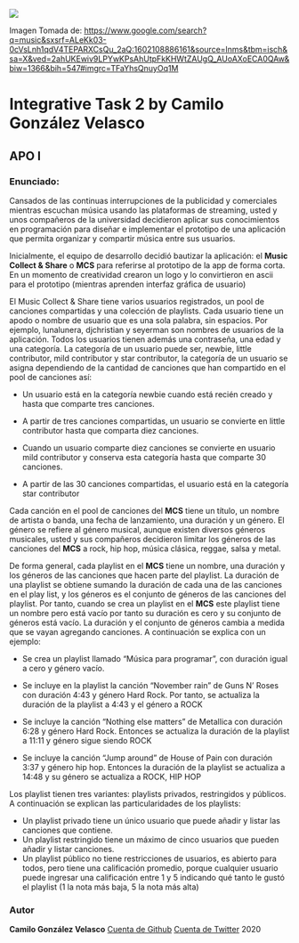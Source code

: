 ![](https://user-images.githubusercontent.com/69222739/95393199-c6ae0080-08bf-11eb-96da-355de61463c3.jpg)

Imagen Tomada de: https://www.google.com/search?q=music&sxsrf=ALeKk03-0cVsLnh1qdV4TEPARXCsQu_2aQ:1602108886161&source=lnms&tbm=isch&sa=X&ved=2ahUKEwiv9LPYwKPsAhUtpFkKHWtZAUgQ_AUoAXoECA0QAw&biw=1366&bih=547#imgrc=TFaYhsQnuyOq1M

# Integrative Task 2 by Camilo González Velasco
## APO I

### Enunciado: 

Cansados de las continuas interrupciones de la publicidad y comerciales mientras escuchan música usando las plataformas de streaming, usted y unos compañeros de la universidad decidieron aplicar sus conocimientos en programación para diseñar e implementar el prototipo de una aplicación que permita organizar y compartir música entre sus usuarios.

Inicialmente, el equipo de desarrollo decidió bautizar la aplicación: el **Music Collect & Share** o **MCS**  para referirse al prototipo de la app de forma corta. En un momento de creatividad crearon un logo y lo convirtieron en ascii para el prototipo (mientras aprenden interfaz gráfica de usuario)

El Music Collect & Share tiene varios usuarios registrados, un pool de canciones compartidas y una colección de playlists.  Cada usuario tiene un apodo o nombre de usuario que es una sola palabra, sin espacios.  Por ejemplo, lunalunera, djchristian y seyerman son nombres de usuarios de la aplicación. Todos los usuarios tienen además una contraseña, una edad y una categoría.  La categoría de un usuario  puede ser, newbie, little contributor, mild contributor y star contributor, la categoría de un usuario  se asigna dependiendo de la cantidad de canciones que han compartido en el pool de canciones así:
  
- Un usuario está en la categoría newbie cuando está recién creado y hasta que comparte tres canciones.

- A partir de tres canciones compartidas, un usuario se convierte en  little contributor hasta que comparta diez canciones.

- Cuando un usuario comparte diez canciones se convierte en usuario mild contributor  y conserva esta categoría hasta que comparte 30 canciones.

- A partir de las 30 canciones compartidas, el usuario está en la categoría star contributor

Cada canción en el pool de canciones del **MCS** tiene un título, un nombre de artista o banda, una fecha de lanzamiento, una duración y un género. El género se refiere al género musical, aunque existen diversos  géneros musicales, usted y sus compañeros decidieron limitar los géneros de las canciones del **MCS** a rock, hip hop, música clásica, reggae, salsa y metal.  

De forma general,  cada playlist en el **MCS** tiene un nombre, una duración y los géneros de las canciones que hacen parte del playlist. La duración de una playlist se obtiene sumando la duración de cada una de las canciones en el play list, y los géneros es el conjunto de géneros de las canciones del playlist.  Por tanto, cuando se crea un playlist en el **MCS** este playlist tiene un nombre pero está vacío por tanto su duración es cero y su conjunto de géneros está vacío.  La duración y el conjunto de géneros cambia a medida que se vayan agregando canciones.  A continuación se explica con un ejemplo:

- Se crea un playlist llamado “Música para programar”, con  duración igual a cero y género vacío.

- Se incluye en la playlist la canción “November rain” de Guns N’ Roses con duración 4:43 y género Hard Rock.  Por tanto, se actualiza la duración de la playlist a 4:43 y el género a ROCK

- Se incluye la canción “Nothing else matters” de Metallica con duración 6:28 y género Hard Rock. Entonces se actualiza la duración de la playlist a 11:11 y género sigue siendo ROCK

- Se incluye la canción “Jump around” de House of Pain con duración 3:37 y género hip hop.  Entonces la duración de la playlist se actualiza a  14:48 y su género se actualiza a ROCK, HIP HOP

Los playlist tienen tres variantes: playlists privados, restringidos y públicos. A continuación se explican las particularidades de los playlists:
- Un playlist privado tiene un único usuario que puede añadir y listar las canciones que contiene.
- Un playlist restringido tiene un máximo de cinco usuarios que pueden añadir y listar canciones.
- Un playlist público no tiene restricciones de usuarios, es abierto para todos, pero tiene una calificación promedio, porque cualquier usuario puede ingresar una calificación entre 1  y 5 indicando qué tanto le gustó el playlist (1 la nota más baja, 5 la nota más alta)


### Autor

**Camilo González Velasco**
[Cuenta de Github](https://github.com/camilogonzalez7424)
[Cuenta de Twitter](https://twitter.com/CamiloGonzlezV3)
2020
